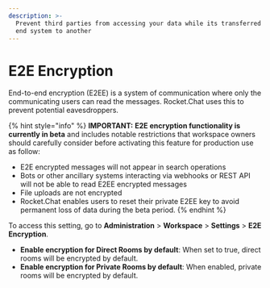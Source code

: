 ```yaml
---
description: >-
  Prevent third parties from accessing your data while its transferred from one
  end system to another
---
```


# E2E Encryption

End-to-end encryption (E2EE) is a system of communication where only the communicating users can read the messages. Rocket.Chat uses this to prevent potential eavesdroppers.

{% hint style="info" %}
**IMPORTANT:** **E2E encryption functionality is currently in beta** and includes notable restrictions that workspace owners should carefully consider before activating this feature for production use as follow:

* E2E encrypted messages will not appear in search operations
* Bots or other ancillary systems interacting via webhooks or REST API will not be able to read E2EE encrypted messages
* File uploads are not encrypted
* Rocket.Chat enables users to reset their private E2EE key to avoid permanent loss of data during the beta period.
{% endhint %}

To access this setting, go to **Administration** > **Workspace** > **Settings** > **E2E Encryption**.

* **Enable encryption for Direct Rooms by default**: When set to true, direct rooms will be encrypted by default.
* **Enable encryption for Private Rooms by default**: When enabled, private rooms will be encrypted by default.
